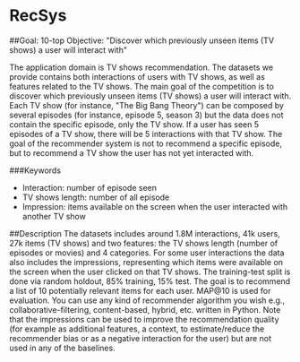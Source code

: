 # RecSys

##Goal: 10-top
Objective: "Discover which previously unseen items (TV shows) a user will interact with"

The application domain is TV shows recommendation. 
The datasets we provide contains both interactions of users with TV shows, as well as features related to the TV shows. The main goal of the competition is to discover which previously unseen items (TV shows) a user will interact with.
Each TV show (for instance, "The Big Bang Theory") can be composed by several episodes (for instance, episode 5, season 3) but the data does not contain the specific episode, only the TV show. If a user has seen 5 episodes of a TV show, there will be 5 interactions with that TV show. The goal of the recommender system is not to recommend a specific episode, but to recommend a TV show the user has not yet interacted with.

###Keywords
 - Interaction: number of episode seen
 - TV shows length: number of all episode
 - Impression: items available on the screen when the user interacted with another TV show

##Description
The datasets includes around 1.8M interactions, 41k users, 27k items (TV shows) and two features: the TV shows length (number of episodes or movies) and 4 categories. For some user interactions the data also includes the impressions, representing which items were available on the screen when the user clicked on that TV shows.
The training-test split is done via random holdout, 85% training, 15% test.
The goal is to recommend a list of 10 potentially relevant items for each user. MAP@10 is used for evaluation. You can use any kind of recommender algorithm you wish e.g., collaborative-filtering, content-based, hybrid, etc. written in Python. Note that the impressions can be used to improve the recommendation quality (for example as additional features, a context, to estimate/reduce the recommender bias or as a negative interaction for the user) but are not used in any of the baselines.
